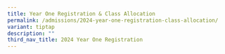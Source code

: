 ```yaml
---
title: Year One Registration & Class Allocation
permalink: /admissions/2024-year-one-registration-class-allocation/
variant: tiptap
description: ""
third_nav_title: 2024 Year One Registration
---
```

<p></p>
